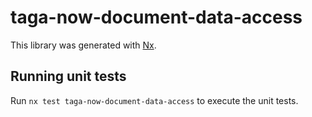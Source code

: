 # taga-now-document-data-access

This library was generated with [Nx](https://nx.dev).

## Running unit tests

Run `nx test taga-now-document-data-access` to execute the unit tests.

